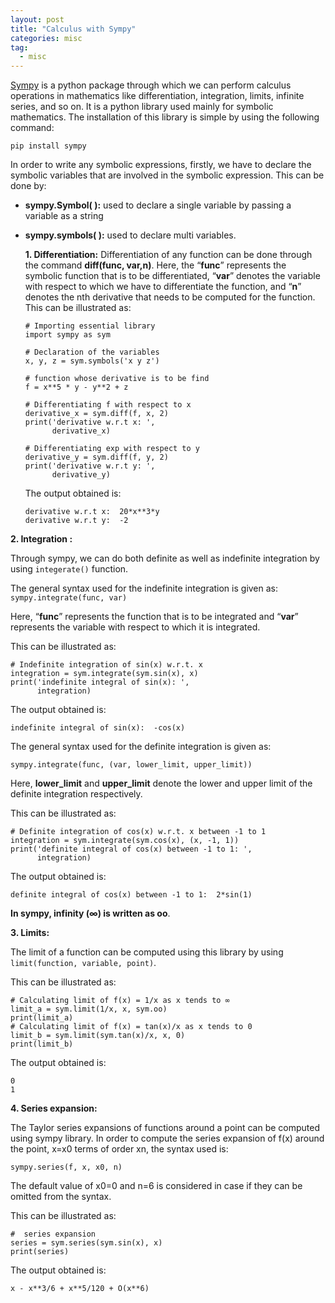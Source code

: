 ```yaml
---
layout: post
title: "Calculus with Sympy"
categories: misc
tag: 
  - misc
---
```


[Sympy](https://www.sympy.org/en/index.html) is a python package through which we can perform calculus operations in mathematics like differentiation, integration, limits, infinite series, and so on. It is a python library used mainly for symbolic mathematics. The installation of this library is simple by using the following command:

```
pip install sympy
```

In order to write any symbolic expressions, firstly, we have to declare the symbolic variables that are involved in the symbolic expression. This can be done by:

- **sympy.Symbol( ):** used to declare a single variable by passing a variable as a string

- **sympy.symbols( ):** used to declare multi variables.

  **1. Differentiation:**
  Differentiation of any function can be done through the command **diff(func, var,n)**. Here, the “**func**” represents the symbolic function that is to be differentiated, “**var**” denotes the variable with respect to which we have to differentiate the function, and “**n**” denotes the nth derivative that needs to be computed for the function. This can be illustrated as:

  ```
  # Importing essential library
  import sympy as sym
   
  # Declaration of the variables
  x, y, z = sym.symbols('x y z')
   
  # function whose derivative is to be find
  f = x**5 * y - y**2 + z
   
  # Differentiating f with respect to x
  derivative_x = sym.diff(f, x, 2)
  print('derivative w.r.t x: ',
        derivative_x)
   
  # Differentiating exp with respect to y
  derivative_y = sym.diff(f, y, 2)
  print('derivative w.r.t y: ',
        derivative_y)
  ```

  The output obtained is:

  ```
  derivative w.r.t x:  20*x**3*y
  derivative w.r.t y:  -2
  ```

  

**2. Integration :**

Through sympy, we can do both definite as well as indefinite integration by using `integerate()` function.

The general syntax used for the indefinite integration is given as:
`sympy.integrate(func, var)`

Here, “**func**” represents the function that is to be integrated and “**var**” represents the variable with respect to which it is integrated.

This can be illustrated as:

```
# Indefinite integration of sin(x) w.r.t. x
integration = sym.integrate(sym.sin(x), x)
print('indefinite integral of sin(x): ',
      integration)
```

The output obtained is:

```
indefinite integral of sin(x):  -cos(x)
```

The general syntax used for the definite integration is given as:

```
sympy.integrate(func, (var, lower_limit, upper_limit))
```

Here, **lower_limit** and **upper_limit** denote the lower and upper limit of the definite integration respectively.

This can be illustrated as:

```
# Definite integration of cos(x) w.r.t. x between -1 to 1
integration = sym.integrate(sym.cos(x), (x, -1, 1))
print('definite integral of cos(x) between -1 to 1: ',
      integration)
```

The output obtained is:

```
definite integral of cos(x) between -1 to 1:  2*sin(1)
```

**In sympy, infinity (∞) is written as oo**.

**3. Limits:**

The limit of a function can be computed using this library by using `limit(function, variable, point)`.

This can be illustrated as:

```
# Calculating limit of f(x) = 1/x as x tends to ∞
limit_a = sym.limit(1/x, x, sym.oo)
print(limit_a)
# Calculating limit of f(x) = tan(x)/x as x tends to 0
limit_b = sym.limit(sym.tan(x)/x, x, 0)
print(limit_b)
```

The output obtained is:

```
0
1
```

**4. Series expansion:**

The Taylor series expansions of functions around a point can be computed using sympy library. In order to compute the series expansion of f(x) around the point, x=x0 terms of order xn, the syntax used is:

```
sympy.series(f, x, x0, n)
```

The default value of x0=0 and n=6 is considered in case if they can be omitted from the syntax.

This can be illustrated as:

```
#  series expansion 
series = sym.series(sym.sin(x), x)
print(series)
```

The output obtained is:

```
x - x**3/6 + x**5/120 + O(x**6)
```

